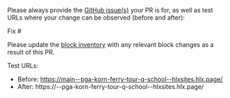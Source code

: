 Please always provide the [GitHub issue(s)](../issues) your PR is for, as well as test URLs where your change can be observed (before and after):

Fix #<gh-issue-id>

Please update the [block inventory](https://adobe.sharepoint.com/:w:/r/sites/HelixProjects/_layouts/15/Doc.aspx?sourcedoc=%7B3DCA0821-E21F-4AFE-94E6-6EA820D45D96%7D&file=block-inventory.docx&action=default&mobileredirect=true) with any relevant block changes as a result of this PR.

Test URLs:
- Before: https://main--pga-korn-ferry-tour-q-school--hlxsites.hlx.page/
- After: https://<branch>--pga-korn-ferry-tour-q-school--hlxsites.hlx.page/
